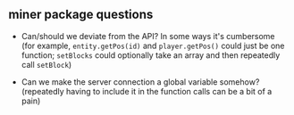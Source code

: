 ## miner package questions

- Can/should we deviate from the API? In some ways it's cumbersome
  (for example, `entity.getPos(id)` and `player.getPos()`
   could just be one function; `setBlocks` could optionally take an array
   and then repeatedly call `setBlock`)

- Can we make the server connection a global variable somehow?
  (repeatedly having to include it in the function calls can be a bit
  of a pain)
